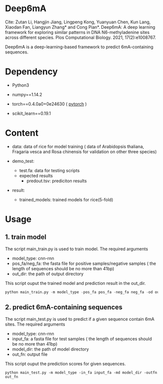 # Deep6mA

Cite:
Zutan Li, Hangjin Jiang, Lingpeng Kong, Yuanyuan Chen, Kun Lang, Xiaodan Fan, Liangyun Zhang* and Cong Pian*. Deep6mA: A deep learning framework for exploring similar patterns in DNA N6-methyladenine sites across different species. Plos Computational Biology. 2021, 17(2):e1008767.

Deep6mA is a deep-learning-based framework to predict 6mA-containing sequences. 

# Dependency

- Python3

- numpy==1.14.2

- torch==0.4.0a0+0e24630  (  [pytorch](https://pytorch.org/)  )

- scikit_learn==0.19.1

  

# Content

- data: data of rice for model training ( data of Arabidopsis thaliana, Fragaria vesca and Rosa chinensis for validation on other three species)
- demo_test: 
  - test.fa: data for testing scripts
  - expected results
    - predout.tsv: prediciton results
    
  
- result: 
  - trained_models: trained models for rice(5-fold)
  
    

# Usage

## 1. train model

The script main_train.py is used to train model. The required arguments

- model_type:  cnn-rnn
- pos_fa/neg_fa: the fasta file for positive samples/negative samples ( the length of sequences should be no more than 41bp)
- out_dir: the path of output directory

This script ouput the trained model and prediction result in the out_dir. 

```python
python main_train.py -m model_type -pos_fa pos_fa -neg_fa neg_fa -od out_dir
```

## 2. predict 6mA-containing sequences

The script main_test.py is used to predict if a given sequence contain 6mA sites. The required arguments

- model_type:  cnn-rnn
- input_fa: a fasta file for test samples ( the length of sequences should be no more than 41bp)
- model_dir: the path of model directory
- out_fn: output file 

This script ouput the prediction scores for given sequences. 

```
python main_test.py -m model_type -in_fa input_fa -md model_dir -outfn out_fn
```



